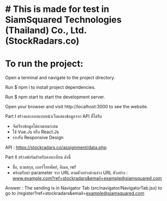 # # This is made for test in SiamSquared Technologies (Thailand) Co., Ltd. (StockRadars.co)

# To run the project:


 Open a terminal and navigate to the project directory.

 Run $ npm i to install project dependencies.
 
 Run $ npm start to start the development server.

 Open your browser and visit http://localhost:3000 to see the website.


 Part I สร้างและออกแบบหน้าเว็บแสดงข้อมูลจาก API ที่ได้รับ 
 - จัดเรียงข้อมูลได้ตามเหมาะสม 
 - ใช้ Vue.Js หรือ React.Js 
 - รองรับ Responsive Design 

API : https://stockradars.co/assignment/data.php 

 Part II สร้างฟอร์มสำหรับลงทะเบียน ดังนี้ 
 - ชื่อ, นามสกุล, เบอร์โทรศัพท์, อีเมล, ref 
 - พร้อมรับค่า parameter จาก URL ตามตัวอย่างด้านล่าง URL 
 ตัวอย่าง : www.example.com?ref=stockradars&email=example@siamsquared.com 

 Answer : The sending is in Navigator Tab (src/navigator/NavigatorTab.jsx) to go to /register?ref=stockradars&email=example@siamsquared.com

